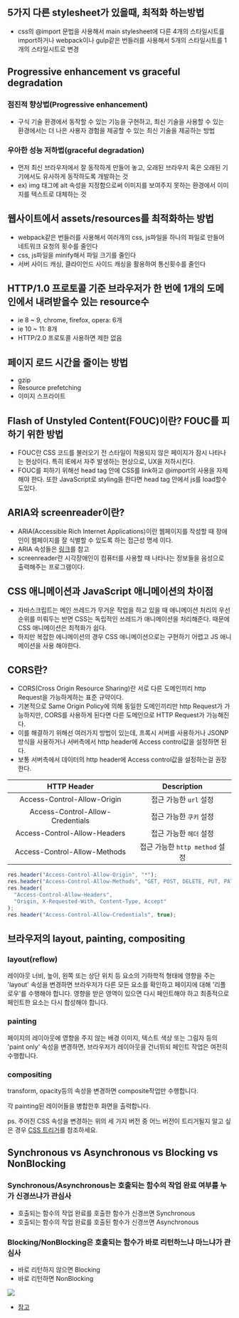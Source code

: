 ## 5가지 다른 stylesheet가 있을때, 최적화 하는방법

- css의 @import 문법을 사용해서 main stylesheet에 다른 4개의 스타일시트를 import하거나 webpack이나 gulp같은 번들러를 사용해서 5개의 스타일시트를 1개의 스타일시트로 변경

## Progressive enhancement vs graceful degradation

### 점진적 향상법(Progressive enhancement)

- 구식 기술 환경에서 동작할 수 있는 기능을 구현하고, 최신 기술을 사용할 수 있는 환경에서는 더 나은 사용자 경험을 제공할 수 있는 최신 기술을 제공하는 방법

### 우아한 성능 저하법(graceful degradation)

- 먼저 최신 브라우저에서 잘 동작하게 만들어 놓고, 오래된 브라우저 혹은 오래된 기기에서도 유사하게 동작하도록 개발하는 것
- ex) img 태그에 alt 속성을 지정함으로써 이미지를 보여주지 못하는 환경에서 이미지를 텍스트로 대체하는 것

## 웹사이트에서 assets/resources를 최적화하는 방법

- webpack같은 번들러를 사용해서 여러개의 css, js파일을 하나의 파일로 만들어 네트워크 요청의 횟수를 줄인다
- css, js파일을 minify해서 파일 크기를 줄인다
- 서버 사이드 캐싱, 클라이언드 사이드 캐싱을 활용하여 통신횟수를 줄인다

## HTTP/1.0 프로토콜 기준 브라우저가 한 번에 1개의 도메인에서 내려받을수 있는 resource수

- ie 8 ~ 9, chrome, firefox, opera: 6개
- ie 10 ~ 11: 8개
- HTTP/2.0 프로토콜 사용하면 제한 없음

## 페이지 로드 시간을 줄이는 방법

- gzip
- Resource prefetching
- 이미지 스프라이트

## Flash of Unstyled Content(FOUC)이란? FOUC를 피하기 위한 방법

- FOUC란 CSS 코드를 불러오기 전 스타일이 적용되지 않은 페이지가 잠시 나타나는 현상이다. 특히 IE에서 자주 발생하는 현상으로, UX을 저하시킨다.
- FOUC를 피하기 위해선 head tag 안에 CSS를 link하고 @import의 사용을 자제해야 한다. 또한 JavaScript로 styling을 한다면 head tag 안에서 js를 load할수도있다.

## ARIA와 screenreader이란?

- ARIA(Accessible Rich Internet Applications)이란 웹페이지를 작성할 때 장애인이 웹페이지를 잘 식별할 수 있도록 하는 접근성 명세 이다.
- ARIA 속성들은 [링크](https://github.com/lezhin/accessibility/blob/master/aria/README.md#html)를 참고
- screenreader란 시각장애인이 컴퓨터를 사용할 때 나타나는 정보들을 음성으로 출력해주는 프로그램이다.

## CSS 애니메이션과 JavaScript 애니메이션의 차이점

- 자바스크립트는 메인 쓰레드가 무거운 작업을 하고 있을 때 애니메이션 처리의 우선순위를 미뤄두는 반면 CSS는 독립적인 쓰레드가 애니메이션을 처리해준다. 때문에 CSS 애니메이션은 최적화가 쉽다.
- 하지만 복잡한 에니메이션의 경우 CSS 애니메이션으로는 구현하기 어렵고 JS 애니메이션을 사용 해야한다.

## CORS란?

- CORS(Cross Origin Resource Sharing)란 서로 다른 도메인끼리 http Request을 가능하게하는 표준 규약이다.
- 기본적으로 Same Origin Policy에 의해 동일한 도메인끼리만 http Request가 가능하지만, CORS를 사용하게 된다면 다른 도메인으로 HTTP Request가 가능해진다.
- 이를 해결하기 위해선 여러가지 방법이 있는데, 프록시 서버를 사용하거나 JSONP방식을 사용하거나 서버측에서 http header에 Access control값을 설정하면 된다.
- 보통 서버측에서 데이터의 http header에 Access control값을 설정하는걸 권장한다.

|           HTTP Header            |          Description           |
| :------------------------------: | :----------------------------: |
|   Access-Control-Allow-Origin    |     접근 가능한 `url` 설정     |
| Access-Control-Allow-Credentials |    접근 가능한 `쿠키` 설정     |
|   Access-Control-Allow-Headers   |    접근 가능한 `헤더` 설정     |
|   Access-Control-Allow-Methods   | 접근 가능한 `http method` 설정 |

```javascript
res.header("Access-Control-Allow-Origin", "*");
res.header("Access-Control-Allow-Methods", "GET, POST, DELETE, PUT, PATCH");
res.header(
  "Access-Control-Allow-Headers",
  "Origin, X-Requested-With, Content-Type, Accept"
);
res.header("Access-Control-Allow-Credentials", true);
```

## 브라우저의 layout, painting, compositing

### layout(reflow)

레이아웃 너비, 높이, 왼쪽 또는 상단 위치 등 요소의 기하학적 형태에 영향을 주는 'layout' 속성을 변경하면 브라우저가 다른 모든 요소를 확인하고 페이지에 대해 '리플로우'를 수행해야 합니다. 영향을 받은 영역이 있으면 다시 페인트해야 하고 최종적으로 페인트한 요소는 다시 합성해야 합니다.

### painting

페이지의 레이아웃에 영향을 주지 않는 배경 이미지, 텍스트 색상 또는 그림자 등의 'paint only' 속성을 변경하면, 브라우저가 레이아웃을 건너뛰되 페인트 작업은 여전히 수행합니다.

### compositing

transform, opacity등의 속성을 변경하면 composite작업만 수행합니다.

각 painting된 레이어들을 병합한후 화면을 출력합니다.

ps. 주어진 CSS 속성을 변경하는 위의 세 가지 버전 중 어느 버전이 트리거될지 알고 싶은 경우 [CSS 트리거](https://csstriggers.com/)를 참조하세요.

## Synchronous vs Asynchronous vs Blocking vs NonBlocking

### Synchronous/Asynchronous는 호출되는 함수의 작업 완료 여부를 누가 신경쓰냐가 관심사

- 호출되는 함수의 작업 완료를 호출한 함수가 신경쓰면 Synchronous
- 호출되는 함수의 작업 완료를 호출된 함수가 신경쓰면 Asynchronous

### Blocking/NonBlocking은 호출되는 함수가 바로 리턴하느냐 마느냐가 관심사

- 바로 리턴하지 않으면 Blocking
- 바로 리턴하면 NonBlocking

<img src="http://i.imgur.com/gKDoKbs.png">

- [참고](https://homoefficio.github.io/2017/02/19/Blocking-NonBlocking-Synchronous-Asynchronous/)
